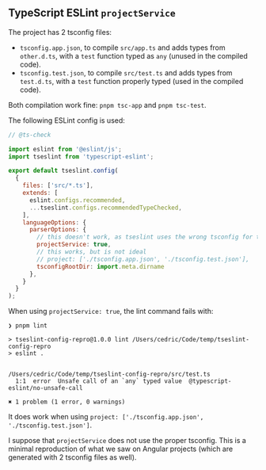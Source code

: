 ## TypeScript ESLint `projectService`


The project has 2 tsconfig files:
- `tsconfig.app.json`, to compile `src/app.ts` and adds types from `other.d.ts`, with a `test` function typed as `any` (unused in the compiled code).
- `tsconfig.test.json`, to compile `src/test.ts` and adds types from `test.d.ts`, with a `test` function properly typed (used in the compiled code).

Both compilation work fine: `pnpm tsc-app` and `pnpm tsc-test`.

The following ESLint config is used:
```js
// @ts-check

import eslint from '@eslint/js';
import tseslint from 'typescript-eslint';

export default tseslint.config(
  {
    files: ['src/*.ts'],
    extends: [
      eslint.configs.recommended,
      ...tseslint.configs.recommendedTypeChecked,    
    ],
    languageOptions: {
      parserOptions: {
        // this doesn't work, as tseslint uses the wrong tsconfig for the test.ts file
        projectService: true,
        // this works, but is not ideal
        // project: ['./tsconfig.app.json', './tsconfig.test.json'],
        tsconfigRootDir: import.meta.dirname
      },
    }
  }
);
```

When using `projectService: true`, the lint command fails with:

```
❯ pnpm lint

> tseslint-config-repro@1.0.0 lint /Users/cedric/Code/temp/tseslint-config-repro
> eslint .


/Users/cedric/Code/temp/tseslint-config-repro/src/test.ts
  1:1  error  Unsafe call of an `any` typed value  @typescript-eslint/no-unsafe-call

✖ 1 problem (1 error, 0 warnings)

```

It does work when using `project: ['./tsconfig.app.json', './tsconfig.test.json']`.

I suppose that `projectService` does not use the proper tsconfig.
This is a minimal reproduction of what we saw on Angular projects (which are generated with 2 tsconfig files as well).
